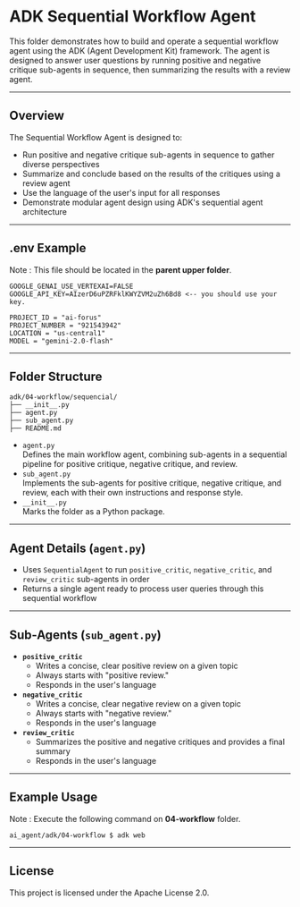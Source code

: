 # ADK Sequential Workflow Agent

This folder demonstrates how to build and operate a sequential workflow agent using the ADK (Agent Development Kit) framework. The agent is designed to answer user questions by running positive and negative critique sub-agents in sequence, then summarizing the results with a review agent.

---

## Overview

The Sequential Workflow Agent is designed to:
- Run positive and negative critique sub-agents in sequence to gather diverse perspectives
- Summarize and conclude based on the results of the critiques using a review agent
- Use the language of the user's input for all responses
- Demonstrate modular agent design using ADK's sequential agent architecture

---

## .env Example

Note : This file should be located in the **parent upper folder**.

```
GOOGLE_GENAI_USE_VERTEXAI=FALSE
GOOGLE_API_KEY=AIzerD6uPZRFklKWYZVM2uZh6Bd8 <-- you should use your key.

PROJECT_ID = "ai-forus"
PROJECT_NUMBER = "921543942"
LOCATION = "us-central1"
MODEL = "gemini-2.0-flash"
```
---

## Folder Structure

```
adk/04-workflow/sequencial/
├── __init__.py
├── agent.py
├── sub_agent.py
├── README.md
```

- `agent.py`  
  Defines the main workflow agent, combining sub-agents in a sequential pipeline for positive critique, negative critique, and review.
- `sub_agent.py`  
  Implements the sub-agents for positive critique, negative critique, and review, each with their own instructions and response style.
- `__init__.py`  
  Marks the folder as a Python package.


---

## Agent Details (`agent.py`)

- Uses `SequentialAgent` to run `positive_critic`, `negative_critic`, and `review_critic` sub-agents in order
- Returns a single agent ready to process user queries through this sequential workflow

---

## Sub-Agents (`sub_agent.py`)

- **`positive_critic`**
  - Writes a concise, clear positive review on a given topic
  - Always starts with "positive review."
  - Responds in the user's language
- **`negative_critic`**
  - Writes a concise, clear negative review on a given topic
  - Always starts with "negative review."
  - Responds in the user's language
- **`review_critic`**
  - Summarizes the positive and negative critiques and provides a final summary
  - Responds in the user's language

---
## Example Usage
Note : Execute the following command on **04-workflow** folder. 

```
ai_agent/adk/04-workflow $ adk web
```
---

## License

This project is licensed under the Apache License 2.0.

